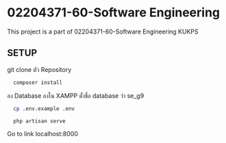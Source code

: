 # 02204371-60-Software Engineering

This project is a part of 02204371-60-Software Engineering KUKPS



## SETUP

  git clone ตัว Repository 

```bash
  composer install
```
ลง Database ลงใน XAMPP ตั้งชื่อ database ว่า se_g9
```bash
  cp .env.example .env
```
```bash
  php artisan serve
```
Go to link localhost:8000
